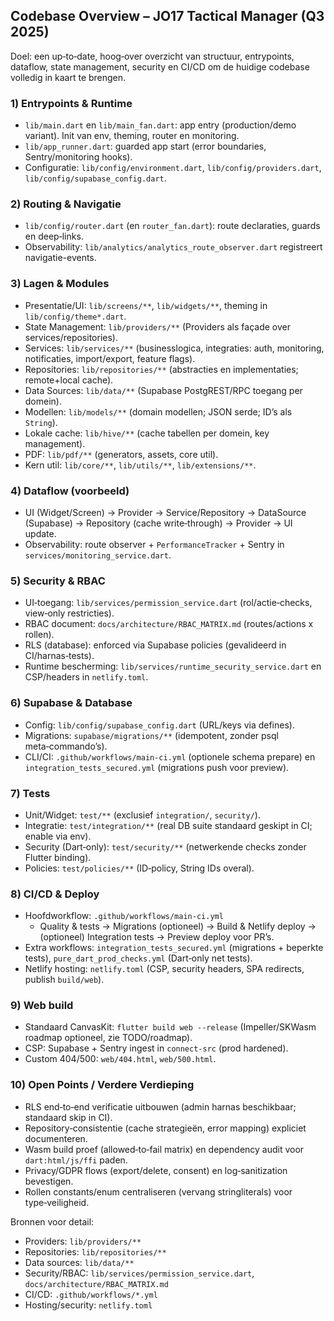 ## Codebase Overview – JO17 Tactical Manager (Q3 2025)

Doel: een up‑to‑date, hoog‑over overzicht van structuur, entrypoints, dataflow, state management, security en CI/CD om de huidige codebase volledig in kaart te brengen.

### 1) Entrypoints & Runtime
- `lib/main.dart` en `lib/main_fan.dart`: app entry (production/demo variant). Init van env, theming, router en monitoring.
- `lib/app_runner.dart`: guarded app start (error boundaries, Sentry/monitoring hooks).
- Configuratie: `lib/config/environment.dart`, `lib/config/providers.dart`, `lib/config/supabase_config.dart`.

### 2) Routing & Navigatie
- `lib/config/router.dart` (en `router_fan.dart`): route declaraties, guards en deep‑links.
- Observability: `lib/analytics/analytics_route_observer.dart` registreert navigatie-events.

### 3) Lagen & Modules
- Presentatie/UI: `lib/screens/**`, `lib/widgets/**`, theming in `lib/config/theme*.dart`.
- State Management: `lib/providers/**` (Providers als façade over services/repositories).
- Services: `lib/services/**` (businesslogica, integraties: auth, monitoring, notificaties, import/export, feature flags).
- Repositories: `lib/repositories/**` (abstracties en implementaties; remote+local cache).
- Data Sources: `lib/data/**` (Supabase PostgREST/RPC toegang per domein).
- Modellen: `lib/models/**` (domain modellen; JSON serde; ID’s als `String`).
- Lokale cache: `lib/hive/**` (cache tabellen per domein, key management).
- PDF: `lib/pdf/**` (generators, assets, core util).
- Kern util: `lib/core/**`, `lib/utils/**`, `lib/extensions/**`.

### 4) Dataflow (voorbeeld)
- UI (Widget/Screen) → Provider → Service/Repository → DataSource (Supabase) → Repository (cache write‑through) → Provider → UI update.
- Observability: route observer + `PerformanceTracker` + Sentry in `services/monitoring_service.dart`.

### 5) Security & RBAC
- UI‑toegang: `lib/services/permission_service.dart` (rol/actie‑checks, view‑only restricties).
- RBAC document: `docs/architecture/RBAC_MATRIX.md` (routes/actions x rollen).
- RLS (database): enforced via Supabase policies (gevalideerd in CI/harnas‑tests).
- Runtime bescherming: `lib/services/runtime_security_service.dart` en CSP/headers in `netlify.toml`.

### 6) Supabase & Database
- Config: `lib/config/supabase_config.dart` (URL/keys via defines).
- Migrations: `supabase/migrations/**` (idempotent, zonder psql meta‑commando’s).
- CLI/CI: `.github/workflows/main-ci.yml` (optionele schema prepare) en `integration_tests_secured.yml` (migrations push voor preview).

### 7) Tests
- Unit/Widget: `test/**` (exclusief `integration/`, `security/`).
- Integratie: `test/integration/**` (real DB suite standaard geskipt in CI; enable via env).
- Security (Dart‑only): `test/security/**` (netwerkende checks zonder Flutter binding).
- Policies: `test/policies/**` (ID‑policy, String IDs overal).

### 8) CI/CD & Deploy
- Hoofdworkflow: `.github/workflows/main-ci.yml`
  - Quality & tests → Migrations (optioneel) → Build & Netlify deploy → (optioneel) Integration tests → Preview deploy voor PR’s.
- Extra workflows: `integration_tests_secured.yml` (migrations + beperkte tests), `pure_dart_prod_checks.yml` (Dart‑only net tests).
- Netlify hosting: `netlify.toml` (CSP, security headers, SPA redirects, publish `build/web`).

### 9) Web build
- Standaard CanvasKit: `flutter build web --release` (Impeller/SKWasm roadmap optioneel, zie TODO/roadmap).
- CSP: Supabase + Sentry ingest in `connect-src` (prod hardened).
- Custom 404/500: `web/404.html`, `web/500.html`.

### 10) Open Points / Verdere Verdieping
- RLS end‑to‑end verificatie uitbouwen (admin harnas beschikbaar; standaard skip in CI).
- Repository‑consistentie (cache strategieën, error mapping) expliciet documenteren.
- Wasm build proef (allowed‑to‑fail matrix) en dependency audit voor `dart:html/js/ffi` paden.
- Privacy/GDPR flows (export/delete, consent) en log‑sanitization bevestigen.
- Rollen constants/enum centraliseren (vervang stringliterals) voor type‑veiligheid.

Bronnen voor detail:
- Providers: `lib/providers/**`
- Repositories: `lib/repositories/**`
- Data sources: `lib/data/**`
- Security/RBAC: `lib/services/permission_service.dart`, `docs/architecture/RBAC_MATRIX.md`
- CI/CD: `.github/workflows/*.yml`
- Hosting/security: `netlify.toml`


